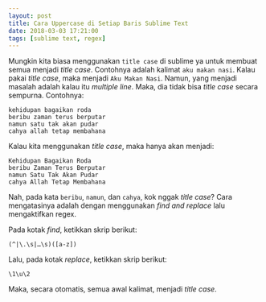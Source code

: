 ```yaml
---
layout: post
title: Cara Uppercase di Setiap Baris Sublime Text
date: 2018-03-03 17:21:00
tags: [sublime text, regex]
---
```


Mungkin kita biasa menggunakan `title case` di sublime ya untuk membuat semua menjadi _title case_. Contohnya adalah kalimat `aku makan nasi`. Kalau pakai _title case_, maka menjadi `Aku Makan Nasi`. Namun, yang menjadi masalah adalah kalau itu _multiple line_. Maka, dia tidak bisa _title case_ secara sempurna. Contohnya:

```
kehidupan bagaikan roda
beribu zaman terus berputar
namun satu tak akan pudar
cahya allah tetap membahana
```

Kalau kita menggunakan _title case_, maka hanya akan menjadi:

```
Kehidupan Bagaikan Roda
beribu Zaman Terus Berputar
namun Satu Tak Akan Pudar
cahya Allah Tetap Membahana
```

Nah, pada kata `beribu`, `namun`, dan `cahya`, kok nggak _title case_? Cara mengatasinya adalah dengan menggunakan _find and replace_ lalu mengaktifkan regex.

Pada kotak _find_, ketikkan skrip berikut:

```regex
(^|\.\s|…\s)([a-z])
```

Lalu, pada kotak _replace_, ketikkan skrip berikut:

```regex
\1\u\2
```

Maka, secara otomatis, semua awal kalimat, menjadi _title case_.